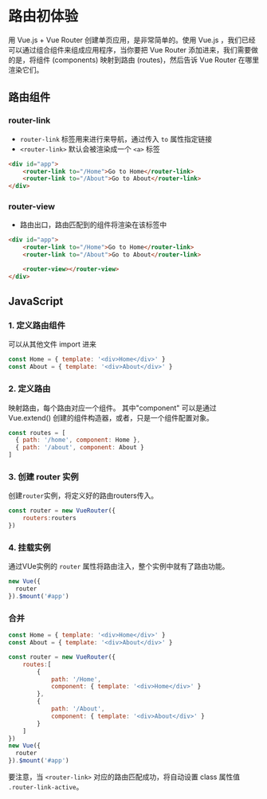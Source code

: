 # 路由初体验

用 Vue.js + Vue Router 创建单页应用，是非常简单的。使用 Vue.js ，我们已经可以通过组合组件来组成应用程序，当你要把 Vue Router 添加进来，我们需要做的是，将组件 (components) 映射到路由 (routes)，然后告诉 Vue Router 在哪里渲染它们。

## 路由组件

### router-link

- `router-link` 标签用来进行来导航，通过传入 `to` 属性指定链接
- `<router-link>` 默认会被渲染成一个 `<a>` 标签

```html
<div id="app">
    <router-link to="/Home">Go to Home</router-link>
    <router-link to="/About">Go to About</router-link>
</div>
```

### router-view

- 路由出口，路由匹配到的组件将渲染在该标签中

```html
<div id="app">
    <router-link to="/Home">Go to Home</router-link>
    <router-link to="/About">Go to About</router-link>

    <router-view></router-view>
</div>
```

## JavaScript

### 1. 定义路由组件

可以从其他文件 import 进来

```js
const Home = { template: '<div>Home</div>' }
const About = { template: '<div>About</div>' }
```

### 2. 定义路由

映射路由，每个路由对应一个组件。 其中"component" 可以是通过 Vue.extend() 创建的组件构造器，或者，只是一个组件配置对象。

```js
const routes = [
  { path: '/home', component: Home },
  { path: '/about', component: About }
]
```

### 3. 创建 router 实例

创建`router`实例，将定义好的路由routers传入。

```js
const router = new VueRouter({
    routers:routers
})
```

### 4. 挂载实例

通过VUe实例的 `router` 属性将路由注入，整个实例中就有了路由功能。

```js
new Vue({
  router
}).$mount('#app')
```

### 合并

```js
const Home = { template: '<div>Home</div>' }
const About = { template: '<div>About</div>' }

const router = new VueRouter({
    routes:[
        {
            path: '/Home',
            component: { template: '<div>Home</div>' }
        },
        {
            path: '/About',
            component: { template: '<div>About</div>' }
        }
    ]
})
new Vue({
  router
}).$mount('#app')
```

要注意，当 `<router-link>` 对应的路由匹配成功，将自动设置 class 属性值 `.router-link-active`。
